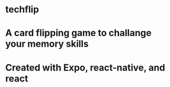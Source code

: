 # techflip

# A card flipping game to challange your memory skills
# Created with Expo, react-native, and react



